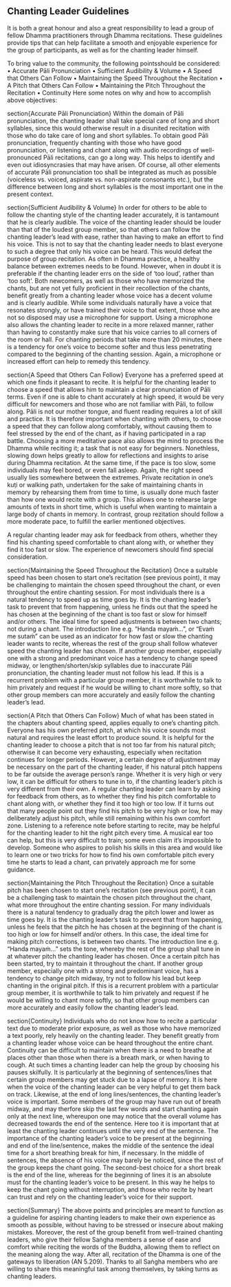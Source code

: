 ## Chanting Leader Guidelines<a id="guidelines"></a>

It is both a great honour and also a great responsibility to lead a group of fellow Dhamma practitioners through Dhamma recitations. These guidelines provide tips that can help facilitate a smooth and enjoyable experience for the group of participants, as well as for the chanting leader himself.

To bring value to the community, the following pointsshould be considered:
• Accurate Pāli Pronunciation
• Sufficient Audibility & Volume
• A Speed that Others Can Follow
• Maintaining the Speed Throughout the Recitation
• A Pitch that Others Can Follow
• Maintaining the Pitch Throughout the Recitation
• Continuity
Here some notes on why and how to accomplish above objectives:

section{Accurate Pāli Pronunciation}
Within the domain of Pāli pronunciation, the chanting leader shall take special care of long and short syllables, since this would otherwise result in a disunited recitation with those who do take care of long and short syllables. To obtain good Pāli pronunciation, frequently chanting with those who have good pronunciation, or listening and chant along with audio recordings of well-pronounced Pāli recitations, can go a long way. This helps to identify and even out idiosyncrasies that may have arisen. Of course, all other elements of accurate Pāli pronunciation too shall be integrated as much as possible (voiceless vs. voiced, aspirate vs. non-aspirate consonants etc.), but the difference between long and short syllables is the most important one in the present context.

section{Sufficient Audibility & Volume}
In order for others to be able to follow the chanting style of the chanting leader accurately, it is tantamount that he is clearly audible. The voice of the chanting leader should be louder than that of the loudest group member, so that others can follow the chanting leader’s lead with ease, rather than having to make an effort to find his voice. This is not to say that the chanting leader needs to blast everyone to such a degree that only his voice can be heard. This would defeat the purpose of group recitation. As often in Dhamma practice, a healthy balance between extremes needs to be found. However, when in doubt it is preferable if the chanting leader errs on the side of ‘too loud’, rather than ‘too soft’. Both newcomers, as well as those who have memorized the chants, but are not yet fully proficient in their recollection of the chants, benefit greatly from a chanting leader whose voice has a decent volume and is clearly audible. While some individuals naturally have a voice that resonates strongly, or have trained their voice to that extent, those who are not so disposed may use a microphone for support. Using a microphone also allows the chanting leader to recite in a more relaxed manner, rather than having to constantly make sure that his voice carries to all corners of the room or hall. For chanting periods that take more than 20 minutes, there is a tendency for one’s voice to become softer and thus less penetrating compared to the beginning of the chanting session. Again, a microphone or increased effort can help to remedy this tendency.

section{A Speed that Others Can Follow}
Everyone has a preferred speed at which one finds it pleasant to recite. It is helpful for the chanting leader to choose a speed that allows him to maintain a clear pronunciation of Pāli terms. Even if one is able to chant accurately at high speed, it would be very difficult for newcomers and those who are not familiar with Pāli, to follow along. Pāli is not our mother tongue, and fluent reading requires a lot of skill and practice. It is therefore important when chanting with others, to choose a speed that they can follow along comfortably, without causing them to feel stressed by the end of the chant, as if having participated in a rap battle. Choosing a more meditative pace also allows the mind to process the Dhamma while reciting it; a task that is not easy for beginners. Nonethless, slowing down helps greatly to allow for reflections and insights to arise during Dhamma recitation. At the same time, if the pace is too slow, some individuals may feel bored, or even fall asleep. Again, the right speed usually lies somewhere between the extremes. Private recitation in one’s kuṭi or walking path, undertaken for the sake of maintaining chants in memory by rehearsing them from time to time, is usually done much faster than how one would recite with a group. This allows one to rehearse large amounts of texts in short time, which is useful when wanting to maintain a large body of chants in memory. In contrast, group rezitation should follow a more moderate pace, to fulfill the earlier mentioned objectives.

A regular chanting leader may ask for feedback from others, whether they find his chanting speed comfortable to chant along with, or whether they find it too fast or slow. The experience of newcomers should find special consideration.

section{Maintaining the Speed Throughout the Recitation}
Once a suitable speed has been chosen to start one’s recitation (see previous point), it may be challenging to maintain the chosen speed throughout the chant, or even throughout the entire chanting session. For most individuals there is a natural tendency to speed up as time goes by. It is the chanting leader’s task to prevent that from happening, unless he finds out that the speed he has chosen at the beginning of the chant is too fast or slow for himself and/or others. The ideal time for speed adjustments is between two chants; not during a chant. The introduction line e.g. “Handa mayaṁ…”, or “Evaṁ me sutaṁ” can be used as an indicator for how fast or slow the chanting leader wants to recite, whereas the rest of the group shall follow whatever speed the chanting leader has chosen. If another group member, especially one with a strong and predominant voice has a tendency to change speed midway, or lengthen/shorten/skip syllables due to inaccurate Pāli pronunciation, the chanting leader must not follow his lead. If this is a recurrent problem with a particular group member, it is worthwhile to talk to him privately and request if he would be willing to chant more softly, so that other group members can more accurately and easily follow the chanting leader’s lead.

section{A Pitch that Others Can Follow}
Much of what has been stated in the chapters about chanting speed, applies equally to one’s chanting pitch. Everyone has his own preferred pitch, at which his voice sounds most natural and requires the least effort to produce sound. It is helpful for the chanting leader to choose a pitch that is not too far from his natural pitch; otherwise it can become very exhausting, especially when recitation continues for longer periods. However, a certain degree of adjustment may be necessary on the part of the chanting leader, if his natural pitch happens to be far outside the average person’s range. Whether it is very high or very low, it can be difficult for others to tune in to, if the chanting leader’s pitch is very different from their own. A regular chanting leader can learn by asking for feedback from others, as to whether they find his pitch comfortable to chant along with, or whether they find it too high or too low. If it turns out that many people point out they find his pitch to be very high or low, he may deliberately adjust his pitch, while still remaining within his own comfort zone. Listening to a reference note before starting to recite, may be helpful for the chanting leader to hit the right pitch every time. A musical ear too can help, but this is very difficult to train; some even claim it’s impossible to develop. Someone who aspires to polish his skills in this area and would like to learn one or two tricks for how to find his own comfortable pitch every time he starts to lead a chant, can privately approach me for some guidance.

section{Maintaining the Pitch Throughout the Recitation}
Once a suitable pitch has been chosen to start one’s recitation (see previous point), it can be a challenging task to maintain the chosen pitch throughout the chant, what more throughout the entire chanting session. For many individuals there is a natural tendency to gradually drag the pitch lower and lower as time goes by. It is the chanting leader’s task to prevent that from happening, unless he feels that the pitch he has chosen at the beginning of the chant is too high or low for himself and/or others. In this case, the ideal time for making pitch corrections, is between two chants. The introduction line e.g. “Handa mayaṁ…” sets the tone, whereby the rest of the group shall tune in at whatever pitch the chanting leader has chosen. Once a certain pitch has been started, try to maintain it throughout the chant. If another group member, especially one with a strong and predominant voice, has a tendency to change pitch midway, try not to follow his lead but keep chanting in the original pitch. If this is a recurrent problem with a particular group member, it is worthwhile to talk to him privately and request if he would be willing to chant more softly, so that other group members can more accurately and easily follow the chanting leader’s lead.

section{Continuity}
Individuals who do not know how to recite a particular text due to moderate prior exposure, as well as those who have memorized a text poorly, rely heavily on the chanting leader. They benefit greatly from a chanting leader whose voice can be heard throughout the entire chant. Continuity can be difficult to maintain when there is a need to breathe at places other than those when there is a breath mark, or when having to cough. At such times a chanting leader can help the group by choosing his pauses skilfully. It is particularly at the beginning of sentences/lines that certain group members may get stuck due to a lapse of memory. It is here when the voice of the chanting leader can be very helpful to get them back on track. Likewise, at the end of long lines/sentences, the chanting leader’s voice is important. Some members of the group may have run out of breath midway, and may therfore skip the last few words and start chanting again only at the next line, whereupon one may notice that the overall volume has decreased towards the end of the sentence. Here too it is important that at least the chanting leader continues until the very end of the sentence. The importance of the chanting leader’s voice to be present at the beginning and end of the line/sentence, makes the middle of the sentence the ideal time for a short breathing break for him, if necessary. In the middle of sentences, the absence of his voice may barely be noticed, since the rest of the group keeps the chant going. The second-best choice for a short break is the end of the line, whereas for the beginning of lines it is an absolute must for the chanting leader’s voice to be present. In this way he helps to keep the chant going without interruption, and those who recite by heart can trust and rely on the chanting leader’s voice for their support.

section{Summary}
The above points and principles are meant to function as a guideline for aspiring chanting leaders to make their own experience as smooth as possible, without having to be stressed or insecure about making mistakes. Moreover, the rest of the group benefit from well-trained chanting leaders, who give their fellow Saṅgha members a sense of ease and comfort while reciting the words of the Buddha, allowing them to reflect on the meaning along the way. After all, recitation of the Dhamma is one of the gateways to liberation (AN 5.209).
Thanks to all Saṅgha members who are willing to share this meaningful task among themselves, by taking turns as chanting leaders.
